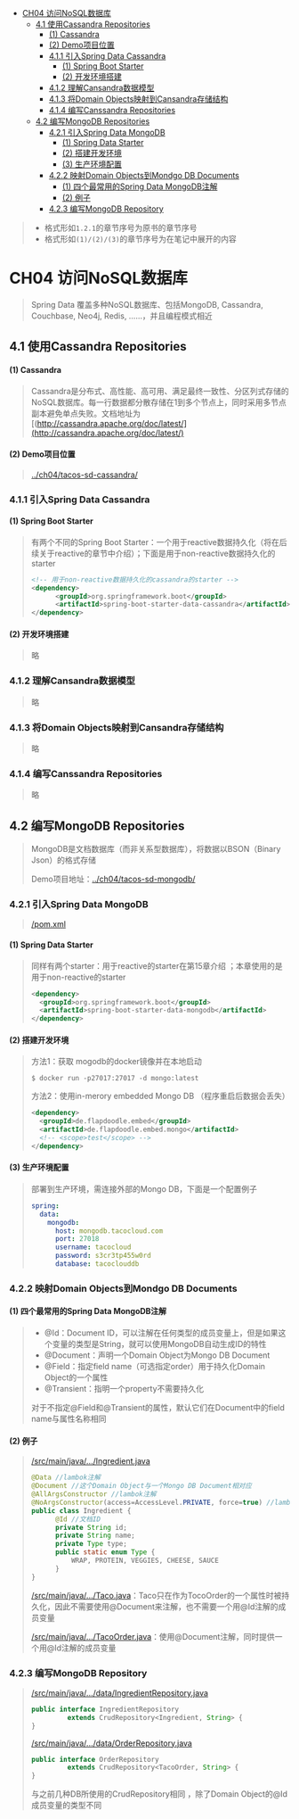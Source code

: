 <!-- START doctoc generated TOC please keep comment here to allow auto update -->
<!-- DON'T EDIT THIS SECTION, INSTEAD RE-RUN doctoc TO UPDATE -->
<!--**Table of Contents**  *generated with [DocToc](https://github.com/thlorenz/doctoc)*-->

- [CH04 访问NoSQL数据库](#ch04-%E8%AE%BF%E9%97%AEnosql%E6%95%B0%E6%8D%AE%E5%BA%93)
  - [4.1 使用Cassandra Repositories](#41-%E4%BD%BF%E7%94%A8cassandra-repositories)
      - [(1) Cassandra](#1-cassandra)
      - [(2) Demo项目位置](#2-demo%E9%A1%B9%E7%9B%AE%E4%BD%8D%E7%BD%AE)
    - [4.1.1 引入Spring Data Cassandra](#411-%E5%BC%95%E5%85%A5spring-data-cassandra)
      - [(1) Spring Boot Starter](#1-spring-boot-starter)
      - [(2) 开发环境搭建](#2-%E5%BC%80%E5%8F%91%E7%8E%AF%E5%A2%83%E6%90%AD%E5%BB%BA)
    - [4.1.2 理解Cansandra数据模型](#412-%E7%90%86%E8%A7%A3cansandra%E6%95%B0%E6%8D%AE%E6%A8%A1%E5%9E%8B)
    - [4.1.3 将Domain Objects映射到Cansandra存储结构](#413-%E5%B0%86domain-objects%E6%98%A0%E5%B0%84%E5%88%B0cansandra%E5%AD%98%E5%82%A8%E7%BB%93%E6%9E%84)
    - [4.1.4 编写Canssandra Repositories](#414-%E7%BC%96%E5%86%99canssandra-repositories)
  - [4.2 编写MongoDB Repositories](#42-%E7%BC%96%E5%86%99mongodb-repositories)
    - [4.2.1 引入Spring Data MongoDB](#421-%E5%BC%95%E5%85%A5spring-data-mongodb)
      - [(1) Spring Data Starter](#1-spring-data-starter)
      - [(2) 搭建开发环境](#2-%E6%90%AD%E5%BB%BA%E5%BC%80%E5%8F%91%E7%8E%AF%E5%A2%83)
      - [(3) 生产环境配置](#3-%E7%94%9F%E4%BA%A7%E7%8E%AF%E5%A2%83%E9%85%8D%E7%BD%AE)
    - [4.2.2 映射Domain Objects到Mondgo DB Documents](#422-%E6%98%A0%E5%B0%84domain-objects%E5%88%B0mondgo-db-documents)
      - [(1) 四个最常用的Spring Data MongoDB注解](#1-%E5%9B%9B%E4%B8%AA%E6%9C%80%E5%B8%B8%E7%94%A8%E7%9A%84spring-data-mongodb%E6%B3%A8%E8%A7%A3)
      - [(2) 例子](#2-%E4%BE%8B%E5%AD%90)
    - [4.2.3 编写MongoDB Repository](#423-%E7%BC%96%E5%86%99mongodb-repository)

<!-- END doctoc generated TOC please keep comment here to allow auto update -->

> * 格式形如`1.2.1`的章节序号为原书的章节序号
> * 格式形如`(1)/(2)/(3)`的章节序号为在笔记中展开的内容

# CH04 访问NoSQL数据库

> Spring Data 覆盖多种NoSQL数据库、包括MongoDB, Cassandra, Couchbase, Neo4j, Redis, ……，并且编程模式相近

## 4.1 使用Cassandra Repositories

#### (1) Cassandra

> Cassandra是分布式、高性能、高可用、满足最终一致性、分区列式存储的NoSQL数据库。每一行数据都分散存储在1到多个节点上，同时采用多节点副本避免单点失败。文档地址为[(http://cassandra.apache.org/doc/latest/](http://cassandra.apache.org/doc/latest/)

#### (2) Demo项目位置

> [../ch04/tacos-sd-cassandra/](../ch04/tacos-sd-cassandra/)

### 4.1.1 引入Spring Data Cassandra

#### (1) Spring Boot Starter

> 有两个不同的Spring Boot Starter：一个用于reactive数据持久化（将在后续关于reactive的章节中介绍）；下面是用于non-reactive数据持久化的starter
>
> ~~~xml
> <!-- 用于non-reactive数据持久化的cassandra的starter -->
> <dependency>
>   	<groupId>org.springframework.boot</groupId>
>   	<artifactId>spring-boot-starter-data-cassandra</artifactId>
> </dependency>
> ~~~

#### (2) 开发环境搭建

> 略

### 4.1.2 理解Cansandra数据模型

> 略

###  4.1.3 将Domain Objects映射到Cansandra存储结构

> 略

### 4.1.4 编写Canssandra Repositories

> 略

## 4.2 编写MongoDB Repositories

> MongoDB是文档数据库（而非关系型数据库），将数据以BSON（Binary Json）的格式存储
>
> Demo项目地址：[../ch04/tacos-sd-mongodb/](../ch04/tacos-sd-mongodb/)

### 4.2.1 引入Spring Data MongoDB

> [/pom.xml](../ch04/tacos-sd-mongodb/pom.xml)

#### (1) Spring Data Starter

> 同样有两个starter：用于reactive的starter在第15章介绍 ；本章使用的是用于non-reactive的starter
>
> ~~~xml
> <dependency>
> 	<groupId>org.springframework.boot</groupId>
> 	<artifactId>spring-boot-starter-data-mongodb</artifactId>
> </dependency>
> ~~~

#### (2) 搭建开发环境

> 方法1：获取 mogodb的docker镜像并在本地启动
>
> ~~~
> $ docker run -p27017:27017 -d mongo:latest
> ~~~
>
> 方法2：使用in-merory embedded Mongo DB （程序重启后数据会丢失）
>
> ~~~xml
> <dependency>
> 	<groupId>de.flapdoodle.embed</groupId>
> 	<artifactId>de.flapdoodle.embed.mongo</artifactId>
> 	<!-- <scope>test</scope> -->
> </dependency>
> ~~~

#### (3) 生产环境配置

> 部署到生产环境，需连接外部的Mongo DB，下面是一个配置例子
>
> ~~~yml
> spring:
>   data:
>     mongodb:
>       host: mongodb.tacocloud.com
>       port: 27018
>       username: tacocloud
>       password: s3cr3tp455w0rd
>       database: tacoclouddb
> ~~~

### 4.2.2 映射Domain Objects到Mondgo DB Documents

#### (1) 四个最常用的Spring Data MongoDB注解

> * @Id：Document ID，可以注解在任何类型的成员变量上，但是如果这个变量的类型是String，就可以使用MongoDB自动生成ID的特性
> * @Document：声明一个Domain Object为Mongo DB Document
> * @Field：指定field name（可选指定order）用于持久化Domain Object的一个属性
> * @Transient：指明一个property不需要持久化
>
> 对于不指定@Field和@Transient的属性，默认它们在Document中的field name与属性名称相同

#### (2) 例子

> [/src/main/java/.../Ingredient.java](../ch04/tacos-sd-mongodb/src/main/java/tacos/Ingredient.java)
>
> ~~~java
> @Data //lambok注解
> @Document //这个Domain Object与一个Mongo DB Document相对应
> @AllArgsConstructor //lambok注解
> @NoArgsConstructor(access=AccessLevel.PRIVATE, force=true) //lambok注解
> public class Ingredient {
>       @Id //文档ID
>       private String id;
>       private String name;
>       private Type type;
>       public static enum Type {
>    		WRAP, PROTEIN, VEGGIES, CHEESE, SAUCE
>       }
> }
> ~~~
>
> [/src/main/java/.../Taco.java](../ch04/tacos-sd-mongodb/src/main/java/tacos/Taco.java)：Taco只在作为TocoOrder的一个属性时被持久化，因此不需要使用@Document来注解，也不需要一个用@Id注解的成员变量
>
> [/src/main/java/.../TacoOrder.java](../ch04/tacos-sd-mongodb/src/main/java/tacos/TacoOrder.java)：使用@Document注解，同时提供一个用@Id注解的成员变量

### 4.2.3 编写MongoDB Repository

> [/src/main/java/.../data/IngredientRepository.java](../ch04/tacos-sd-mongodb/src/main/java/tacos/data/IngredientRepository.java)
>
> ~~~java
> public interface IngredientRepository
>          extends CrudRepository<Ingredient, String> {
> }
> ~~~
>
> [/src/main/java/.../data/OrderRepository.java](../ch04/tacos-sd-mongodb/src/main/java/tacos/data/OrderRepository.java)
>
> ~~~java
> public interface OrderRepository
>          extends CrudRepository<TacoOrder, String> {
> }
> ~~~
>
> 与之前几种DB所使用的CrudRepository相同 ，除了Domain Object的@Id成员变量的类型不同